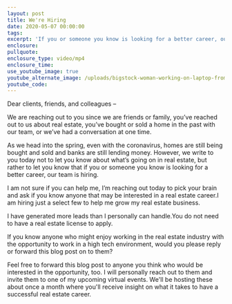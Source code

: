 ```yaml
---
layout: post
title: We're Hiring
date: 2020-05-07 00:00:00
tags:
excerpt: 'If you or someone you know is looking for a better career, our team is hiring.'
enclosure:
pullquote:
enclosure_type: video/mp4
enclosure_time:
use_youtube_image: true
youtube_alternate_image: /uploads/bigstock-woman-working-on-laptop-from-h-354464249.jpg
youtube_code:
---
```


Dear clients, friends, and colleagues –&nbsp;

We are reaching out to you since we are friends or family, you’ve reached out to us about real estate, you’ve bought or sold a home in the past with our team, or we’ve had a conversation at one time.

As we head into the spring, even with the coronavirus, homes are still being bought and sold and banks are still lending money. However, we write to you today not to let you know about what’s going on in real estate, but rather to let you know that if you or someone you know is looking for a better career, our team is hiring.

I am not sure if you can help me, I’m reaching out today to pick your brain and ask if you know anyone that may be interested in a real estate career.I am hiring just a select few to help me grow my real estate business.

I have generated more leads than I personally can handle.You do not need to have a real estate license to apply.

If you know anyone who might enjoy working in the real estate industry with the opportunity to work in a high tech environment, would you please reply or forward this blog post on to them?

Feel free to forward this blog post to anyone you think who would be interested in the opportunity, too. I will personally reach out to them and invite them to one of my upcoming virtual events. We'll be hosting these about once a month where you'll receive insight on what it takes to have a successful real estate career.
